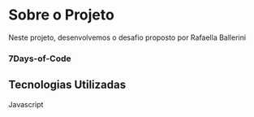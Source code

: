 # Sobre o Projeto
Neste projeto, desenvolvemos o desafio proposto por Rafaella Ballerini
### 7Days-of-Code ###

## Tecnologias Utilizadas
Javascript
